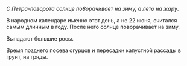 _С Петра-поворота солнце по8орачивает на зиму, а лето на жару_.

В народном календаре именно этот день, а не 22 июня, считался самым длинным в году. После него солнце поворачивает на зиму.

Выпадают большие росы.

Время позднего посева огурцов и пересадки капустной рассады в грунт, на гряды.